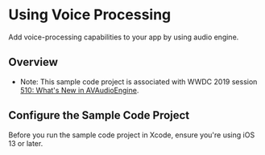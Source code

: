 # Using Voice Processing
Add voice-processing capabilities to your app by using audio engine.

## Overview

- Note: This sample code project is associated with WWDC 2019 session [510: What's New in AVAudioEngine](https://developer.apple.com/videos/play/wwdc19/510/).

## Configure the Sample Code Project
Before you run the sample code project in Xcode, ensure you're using iOS 13 or later.

